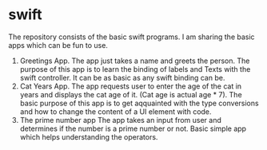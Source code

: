 # swift

The repository consists of the basic swift programs. I am sharing the basic apps which can be fun to use.
1. Greetings App. 
  The app just takes a name and greets the person. The purpose of this app is to learn the binding of labels and Texts with     the swift controller. It can be as basic as any swift binding can be.
2. Cat Years App.
  The app requests user to enter the age of the cat in years and displays the cat age of it. (Cat age is actual age * 7). The   basic purpose of this app is to get aqquainted with the type conversions and how to change the content of a UI element with   code. 
3. The prime number app 
   The app takes an input from user and determines if the number is a prime number or not. Basic simple app which helps          understanding the operators.
